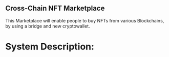 ## Cross-Chain NFT Marketplace

This Marketplace will enable people to buy NFTs from various Blockchains, by using a bridge and new cryptowallet. 

# System Description:

